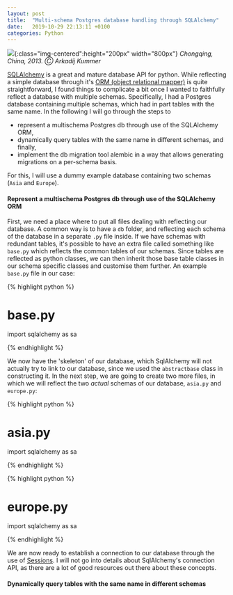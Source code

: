 ```yaml
---
layout: post
title:  "Multi-schema Postgres database handling through SQLAlchemy"
date:   2019-10-29 22:13:11 +0100
categories: Python
---
```

![]({{site.baseurl}}/assets/img/chongching_bridge.png){:class="img-centered":height="200px" width="800px"}
*Chongqing, China, 2013. &#9400; Arkadij Kummer*

[SQLAlchemy][sqlalchemy] is a great and mature database API for python. While reflecting a simple database through it's [ORM (object relational mapper)][orm] is quite straightforward, I found things to complicate a bit once I wanted to faithfully reflect a database with multiple schemas. Specifically, I had a Postgres database containing multiple schemas, which had in part tables with the same name. In the following I will go through the steps to

- represent a multischema Postgres db through use of the SQLAlchemy ORM,
- dynamically query tables with the same name in different schemas, and finally,
- implement the db migration tool alembic in a way that allows generating migrations on a per-schema basis.

For this, I will use a dummy example database containing two schemas (`Asia` and `Europe`).

#### Represent a multischema Postgres db through use of the SQLAlchemy ORM 

First, we need a place where to put all files dealing with reflecting our database. A common way is to have a `db` folder, and reflecting each schema of the database in a separate `.py` file inside. If we have schemas with redundant tables, it's possible to have an extra file called something like `base.py` which reflects the common tables of our schemas. Since tables are reflected as python classes, we can then inherit those base table classes in our schema specific classes and customise them further. An example `base.py` file in our case:

{% highlight python %}
# base.py

import sqlalchemy as sa

{% endhighlight %}

We now have the 'skeleton' of our database, which SqlAlchemy will not actually try to link to our database, since we used the `abstractbase` class in constructing it. In the next step, we are going to create two more files, in which we will reflect the two _actual_ schemas of our database, `asia.py` and `europe.py`:

{% highlight python %}
# asia.py

import sqlalchemy as sa

{% endhighlight %}

{% highlight python %}
# europe.py

import sqlalchemy as sa

{% endhighlight %}

We are now ready to establish a connection to our database through the use of [Sessions][sessions]. I will not go into details about SqlAlchemy's connection API, as there are a lot of good resources out there about these concepts.

#### Dynamically query tables with the same name in different schemas



[sqlalchemy]: https://www.sqlalchemy.org/
[orm]: https://docs.sqlalchemy.org/en/14/orm/tutorial.html
[sessions]: https://docs.sqlalchemy.org/en/14/orm/session_basics.html?highlight=sessions

